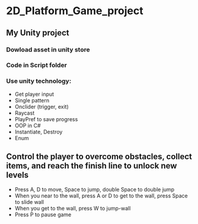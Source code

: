 # 2D_Platform_Game_project
## My Unity project
### Dowload asset in unity store
### Code in Script folder
### Use unity technology: 
- Get player input
- Single pattern
- Onclider (trigger, exit)
- Raycast
- PlayPref to save progress
- OOP in C#
- Instantiate, Destroy
- Enum
## Control the player to overcome obstacles, collect items, and reach the finish line to unlock new levels 
- Press A, D to move, Space to jump, double Space to double jump 
- When you near to the wall, press A or D to get to the wall, press Space to slide wall 
- When you get to the wall, press W to jump-wall 
- Press P to pause game
